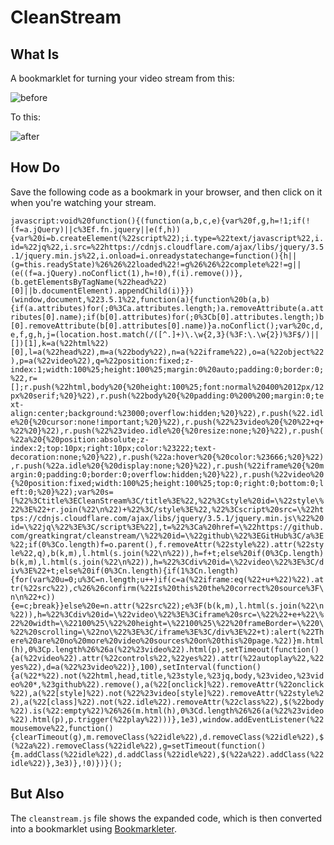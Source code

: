 # CleanStream

## What Is

A bookmarklet for turning your video stream from this:

![before](https://i.imgur.com/RNwsjzQ.png)

To this:

![after](https://i.imgur.com/2pVCi3e.png)

## How Do

Save the following code as a bookmark in your browser, and then click on it when you're watching your stream.

`javascript:void%20function(){(function(a,b,c,e){var%20f,g,h=!1;if(!(f=a.jQuery)||c%3Ef.fn.jquery||e(f,h)){var%20i=b.createElement(%22script%22);i.type=%22text/javascript%22,i.id=%22jq%22,i.src=%22https://cdnjs.cloudflare.com/ajax/libs/jquery/3.5.1/jquery.min.js%22,i.onload=i.onreadystatechange=function(){h||(g=this.readyState)%26%26%22loaded%22!=g%26%26%22complete%22!=g||(e((f=a.jQuery).noConflict(1),h=!0),f(i).remove())},(b.getElementsByTagName(%22head%22)[0]||b.documentElement).appendChild(i)}})(window,document,%223.5.1%22,function(a){function%20b(a,b){if(a.attributes)for(;0%3Ca.attributes.length;)a.removeAttribute(a.attributes[0].name);if(b[0].attributes)for(;0%3Cb[0].attributes.length;)b[0].removeAttribute(b[0].attributes[0].name)}a.noConflict();var%20c,d,e,f,g,h,j=(location.host.match(/([^.]+)\.\w{2,3}(%3F:\.\w{2})%3F$/)||[])[1],k=a(%22html%22)[0],l=a(%22head%22),m=a(%22body%22),n=a(%22iframe%22),o=a(%22object%22),p=a(%22video%22),q=%22position:fixed;z-index:1;width:100%25;height:100%25;margin:0%20auto;padding:0;border:0;%22,r=[];r.push(%22html,body%20{%20height:100%25;font:normal%20400%2012px/12px%20serif;%20}%22),r.push(%22body%20{%20padding:0%200%200;margin:0;text-align:center;background:%23000;overflow:hidden;%20}%22),r.push(%22.idle%20{%20cursor:none!important;%20}%22),r.push(%22%23video%20{%20%22+q+%22%20}%22),r.push(%22%23video.idle%20{%20resize:none;%20}%22),r.push(%22a%20{%20position:absolute;z-index:2;top:10px;right:10px;color:%23222;text-decoration:none;%20}%22),r.push(%22a:hover%20{%20color:%23666;%20}%22),r.push(%22a.idle%20{%20display:none;%20}%22),r.push(%22iframe%20{%20margin:0;padding:0;border:0;overflow:hidden;%20}%22),r.push(%22video%20{%20position:fixed;width:100%25;height:100%25;top:0;right:0;bottom:0;left:0;%20}%22);var%20s=[%22%3Ctitle%3ECleanStream%3C/title%3E%22,%22%3Cstyle%20id=\%22style\%22%3E%22+r.join(%22\n%22)+%22%3C/style%3E%22,%22%3Cscript%20src=\%22https://cdnjs.cloudflare.com/ajax/libs/jquery/3.5.1/jquery.min.js\%22%20id=\%22jq\%22%3E%3C/script%3E%22],t=%22%3Ca%20href=\%22https://github.com/greatkingrat/cleanstream/\%22%20id=\%22github\%22%3EGitHub%3C/a%3E%22;if(0%3Co.length)f=o.parent(),f.removeAttr(%22style%22).attr(%22style%22,q),b(k,m),l.html(s.join(%22\n%22)),h=f+t;else%20if(0%3Cp.length)b(k,m),l.html(s.join(%22\n%22)),h=%22%3Cdiv%20id=\%22video\%22%3E%3C/div%3E%22+t;else%20if(0%3Cn.length){if(1%3Cn.length){for(var%20u=0;u%3C=n.length;u++)if(c=a(%22iframe:eq(%22+u+%22)%22).attr(%22src%22),c%26%26confirm(%22Is%20this%20the%20correct%20source%3F\n\n%22+c)){e=c;break}}else%20e=n.attr(%22src%22);e%3F(b(k,m),l.html(s.join(%22\n%22)),h=%22%3Cdiv%20id=\%22video\%22%3E%3Ciframe%20src=\%22%22+e+%22\%22%20width=\%22100%25\%22%20height=\%22100%25\%22%20frameBorder=\%220\%22%20scrolling=\%22no\%22%3E%3C/iframe%3E%3C/div%3E%22+t):alert(%22There%20are%20no%20more%20video%20sources%20on%20this%20page.%22)}m.html(h),0%3Cp.length%26%26a(%22%23video%22).html(p),setTimeout(function(){a(%22video%22).attr(%22controls%22,%22yes%22).attr(%22autoplay%22,%22yes%22),d=a(%22%23video%22)},100),setInterval(function(){a(%22*%22).not(%22html,head,title,%23style,%23jq,body,%23video,%23video%20*,%23github%22).remove(),a(%22[onclick]%22).removeAttr(%22onclick%22),a(%22[style]%22).not(%22%23video[style]%22).removeAttr(%22style%22),a(%22[class]%22).not(%22.idle%22).removeAttr(%22class%22),$(%22body%22).is(%22:empty%22)%26%26(m.html(h),0%3Cd.length%26%26(a(%22%23video%22).html(p),p.trigger(%22play%22)))},1e3),window.addEventListener(%22mousemove%22,function(){clearTimeout(g),m.removeClass(%22idle%22),d.removeClass(%22idle%22),$(%22a%22).removeClass(%22idle%22),g=setTimeout(function(){m.addClass(%22idle%22),d.addClass(%22idle%22),$(%22a%22).addClass(%22idle%22)},3e3)},!0)})}();`

## But Also

The `cleanstream.js` file shows the expanded code, which is then converted into a bookmarklet using [Bookmarkleter](https://chriszarate.github.io/bookmarkleter/).